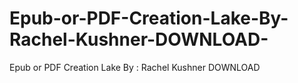 # Epub-or-PDF-Creation-Lake-By-Rachel-Kushner-DOWNLOAD-
Epub or PDF Creation Lake By : Rachel Kushner DOWNLOAD 
